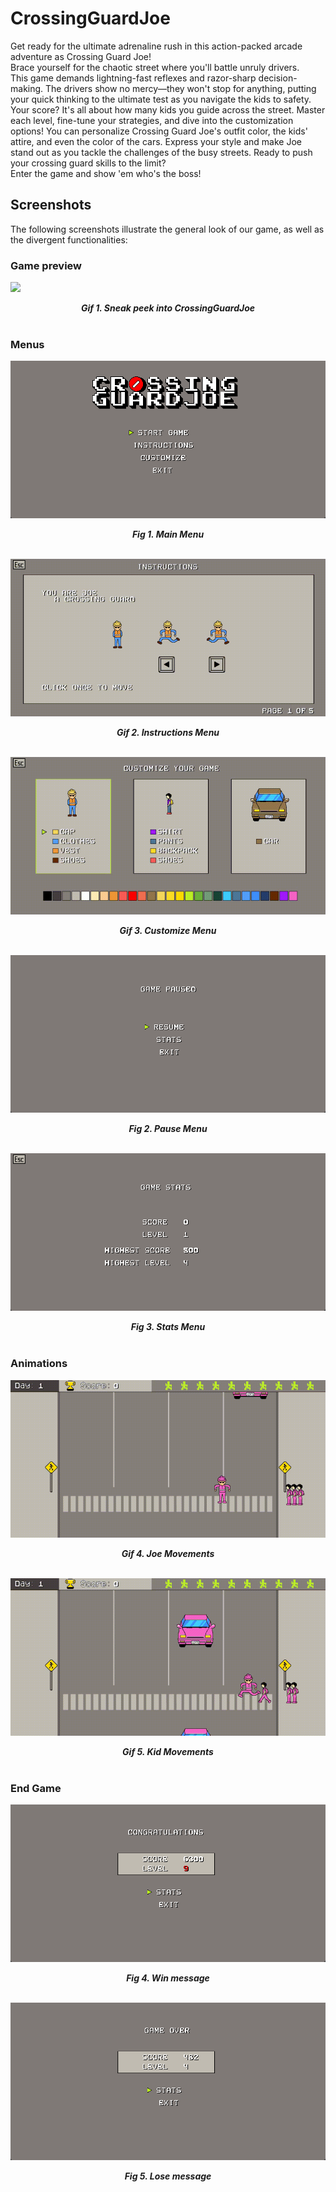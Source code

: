 # CrossingGuardJoe

Get ready for the ultimate adrenaline rush in this action-packed arcade adventure as Crossing Guard Joe!  
Brace yourself for the chaotic street where you'll battle unruly drivers.  
This game demands lightning-fast reflexes and razor-sharp decision-making. The drivers show no mercy—they won't stop for anything, putting your quick thinking to the ultimate test as you navigate the kids to safety.  
Your score? It's all about how many kids you guide across the street. Master each level, fine-tune your strategies, and dive into the customization options!
You can personalize Crossing Guard Joe's outfit color, the kids' attire, and even the color of the cars. Express your style and make Joe stand out as you tackle the challenges of the busy streets.
Ready to push your crossing guard skills to the limit?  
Enter the game and show 'em who's the boss!

## Screenshots

The following screenshots illustrate the general look of our game, as well as the divergent functionalities:

### Game preview
![](docs/images/Game_Preview.gif)
<p align="center" justify="center">
<b><i>Gif 1. Sneak peek into CrossingGuardJoe</i></b>
<br>
<br />

### Menus
![](docs/images/menu/Menu.png)
<p align="center" justify="center">
<b><i>Fig 1. Main Menu</i></b>
<br>
<br />

![](docs/images/menu/Instructions.gif)
<p align="center" justify="center">
<b><i>Gif 2. Instructions Menu</i></b>
<br>
<br />

![](docs/images/menu/Customize.gif)
<p align="center" justify="center">
<b><i>Gif 3. Customize Menu</i></b>
<br>
<br />

![](docs/images/menu/Pause.png)
<p align="center" justify="center">
<b><i>Fig 2. Pause Menu</i></b>
<br>
<br />

![](docs/images/menu/Stats.png)
<p align="center" justify="center">
<b><i>Fig 3. Stats Menu</i></b>
<br>
<br />

### Animations

![](docs/images/ingame/Joe.gif)
<p align="center" justify="center">
<b><i>Gif 4. Joe Movements</i></b>
<br>
<br />

![](docs/images/ingame/Kid.gif)
<p align="center" justify="center">
<b><i>Gif 5. Kid Movements</i></b>
<br>
<br />

### End Game

![](docs/images/menu/Win.png)
<p align="center" justify="center">
<b><i>Fig 4. Win message</i></b>
<br>
<br />

![](docs/images/menu/Lose.png)
<p align="center" justify="center">
<b><i>Fig 5. Lose message</i></b>
<br>
<br />